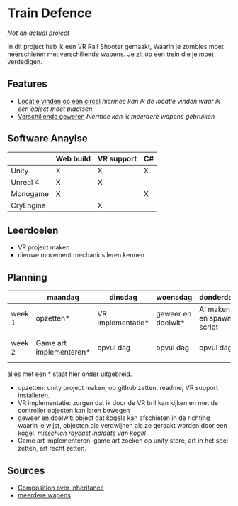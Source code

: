 # Train Defence
*Not an actual project*

In dit project heb ik een VR Rail Shooter gemaakt, Waarin je zombies moet neerschieten met verschillende wapens.
Je zit op een trein die je moet verdedigen.

## Features

- [Locatie vinden op een circel](https://github.com/neocccro/spaceevader/blob/master/Assets/Scripts/Arc.cs)
*hiermee kan ik de locatie vinden waar ik een object moet plaatsen*
- [Verschillende geweren](https://answers.unity.com/questions/775576/c-equip-weapon-from-inventory.html)
*hiermee kan ik meerdere wapens gebruiken*

## Software Anaylse 

| | Web build | VR support | C# |
| --- | --- | --- | --- |
| Unity | X | X | X |
| Unreal 4 | X | X |  |
| Monogame | X |  | X |
| CryEngine |  | X |  |


## Leerdoelen 

- VR project maken
- nieuwe movement mechanics leren kennen

## Planning 

| | maandag | dinsdag | woensdag | donderdag | vrijdag |
| --- | --- | --- | --- | --- | --- |
|week 1 | opzetten* | VR implementatie* | geweer en doelwit* | AI maken en spawn script | level bouwen |
|week 2 | Game art implementeren* | opvul dag | opvul dag | opvul dag | controleren en inleveren |

alles met een * staat hier onder uitgebreid.

- opzetten: unity project maken, op github zetten, readme, VR support installeren.
- VR implementatie: zorgen dat ik door de VR bril kan kijken en met de controller objecten kan laten bewegen
- geweer en doelwit: object dat kogels kan afschieten in de richting waarin je wijst, objecten die verdwijnen als ze geraakt worden door een kogel. *misschien raycast inplaats van kogel*
- Game art implementeren: game art zoeken op unity store, art in het spel zetten, art recht zetten.

## Sources

- [Composition over inheritance](https://en.wikipedia.org/wiki/Composition_over_inheritance)
- [meerdere wapens](https://answers.unity.com/questions/775576/c-equip-weapon-from-inventory.html)
